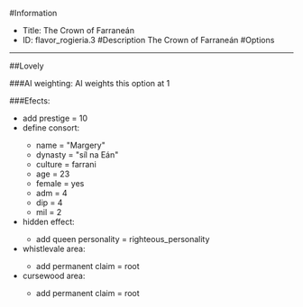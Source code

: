 #Information
 - Title: The Crown of Farraneán
 - ID: flavor_rogieria.3
#Description
The Crown of Farraneán
#Options

___
##Lovely

###AI weighting:
AI weights this option at 1


###Efects:<ul><li>add prestige = 10</li><li>define consort:</li><ul><li>name = "Margery"</li><li>dynasty = "síl na Eán"</li><li>culture = farrani</li><li>age = 23</li><li>female = yes</li><li>adm = 4</li><li>dip = 4</li><li>mil = 2</li></ul><li>hidden effect:</li><ul><li>add queen personality = righteous_personality</li></ul><li>whistlevale area:</li><ul><li>add permanent claim = root</li></ul><li>cursewood area:</li><ul><li>add permanent claim = root</li></ul></ul>
